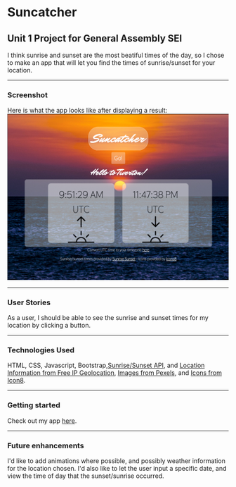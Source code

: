 # Suncatcher
## Unit 1 Project for General Assembly SEI

I think sunrise and sunset are the most beatiful times of the day, so I chose to make an app that will let you find the times of sunrise/sunset for your location.

-------------

### Screenshot
Here is what the app looks like after displaying a result:
![Suncatcher](images/Suncatcher.png "Screenshot")

-------------

### User Stories
As a user, I should be able to see the sunrise and sunset times for my location by clicking a button.

-------------

### Technologies Used
HTML, CSS, Javascript, Bootstrap,[Sunrise/Sunset API](https://sunrise-sunset.org/api), and [Location Information from Free IP Geolocation](https://freegeoip.app/json/), [Images from Pexels](https://pexels.com), and [Icons from Icon8](https://icon8.com).

-------------

### Getting started
Check out my app [here](https://suncatcher.surge.sh/).

-------------

### Future enhancements
I'd like to add animations where possible, and possibly weather information for the location chosen. 
I'd also like to let the user input a specific date, and view the time of day that the sunset/sunrise occurred. 